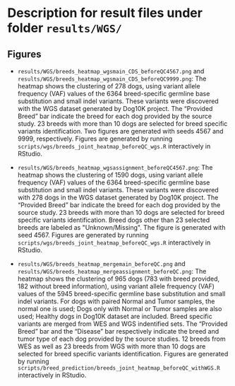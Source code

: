 # Description for result files under folder `results/WGS/`

## Figures
- `results/WGS/breeds_heatmap_wgsmain_CDS_beforeQC4567.png` and `results/WGS/breeds_heatmap_wgsmain_CDS_beforeQC9999.png`: The heatmap shows the clustering of 278 dogs, using variant allele frequency (VAF) values of the 6364 breed-specific germline base substitution and small indel variants. These variants were discovered with the WGS dataset generated by Dog10K project. The “Provided Breed” bar indicate the breed for each dog provided by the source study. 23 breeds with more than 10 dogs are selected for breed specific variants identification. Two figures are generated with seeds 4567 and 9999, respectively.
Figures are generated by running `scripts/wgs/breeds_joint_heatmap_beforeQC_wgs.R` interactively in RStudio.


- `results/WGS/breeds_heatmap_wgsassignment_beforeQC4567.png`: The heatmap shows the clustering of 1590 dogs, using variant allele frequency (VAF) values of the 6364 breed-specific germline base substitution and small indel variants. These variants were discovered with 278 dogs in the WGS dataset generated by Dog10K project. The “Provided Breed” bar indicate the breed for each dog provided by the source study. 23 breeds with more than 10 dogs are selected for breed specific variants identification. Breed dogs other than 23 selected breeds are labeled as "Unknown/Missing". The figure is generated with seed 4567.
Figures are generated by running `scripts/wgs/breeds_joint_heatmap_beforeQC_wgs.R` interactively in RStudio.

- `results/WGS/breeds_heatmap_mergemain_beforeQC.png` and `results/WGS/breeds_heatmap_mergeassignment_beforeQC.png`: The heatmap shows the clustering of 965 dogs (783 with breed provided, 182 without breed information), using variant allele frequency (VAF) values of the 5945 breed-specific germline base substitution and small indel variants. For dogs with paired Normal and Tumor samples, the normal one is used; Dogs only with Normal or Tumor samples are also used; Healthy dogs in Dog10K dataset are included. Breed specific variants are merged from WES and WGS indentified sets. The “Provided Breed” bar and the “Disease” bar respectively indicate the breed and tumor type of each dog provided by the source studies. 12 breeds from WES as well as 23 breeds from WGS with more than 10 dogs are selected for breed specific variants identification.
Figures are generated by running `scripts/breed_prediction/breeds_joint_heatmap_beforeQC_withWGS.R` interactively in RStudio.